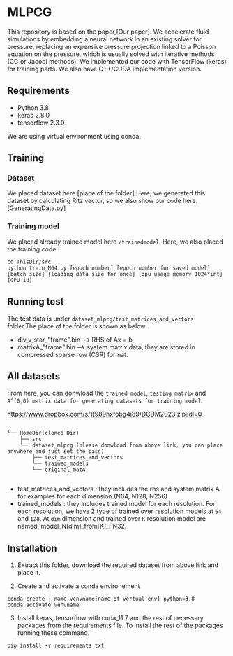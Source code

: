 # MLPCG


This repository is based on the paper,[Our paper].
We accelerate fluid simulations by embedding a neural network in an existing solver for pressure, replacing an expensive pressure projection linked to a Poisson equation on the pressure, which is usually solved with iterative methods (CG or Jacobi methods). 
We implemented our code with TensorFlow (keras) for training parts.
We also have C++/CUDA implementation version.


## Requirements
* Python 3.8
* keras 2.8.0
* tensorflow 2.3.0

We are using virtual environment using conda.




## Training
### Dataset
We placed dataset here [place of the folder].Here, we generated this dataset by calculating Ritz vector, so we also show our code here. [GeneratingData.py]


### Training model
We placed already trained model here ```/trainedmodel```. Here, we also placed the training code.

```
cd ThisDir/src
python train_N64.py [epoch number] [epoch number for saved model] [batch size] [loading data size for once] [gpu usage memory 1024*int] [GPU id]
```



## Running test
The test data is under ```dataset_mlpcg/test_matrices_and_vectors ``` folder.The place of the folder is shown as below.
* div_v_star_"frame".bin --> RHS of Ax = b 
* matrixA_"frame".bin --> system matrix data, they are stored in compressed sparse row (CSR) format.



## All datasets
From here, you can donwload the ```trained model```, ```testing matrix``` and ```A^(0,0) matrix data for generating datasets for training model```.

https://www.dropbox.com/s/1t989hxfobg4i89/DCDM2023.zip?dl=0



```
.
└── HomeDir(cloned Dir)
    ├── src
    └── dataset_mlpcg (please donwload from above link, you can place anywhere and just set the pass)
        ├── test_matrices_and_vectors  
        └── trained_models
        └── original_matA
            
```

* test_matrices_and_vectors : they includes the rhs and system matrix A for examples for each dimension.(N64, N128, N256)
* trained_models : they includes trained model for each resolution. For each resolution, we have 2 type of trained over resolution models at ```64``` and ```128```.
At ```dim``` dimension and trained over ```K``` resolution model are named 'model_N[dim]_from[K]_FN32.

## Installation

1. Extract  this folder, download the required dataset from above link and place it.

2. Create and activate a conda environement
```
conda create --name venvname[name of vertual env] python=3.8
conda activate venvname
```

3. Install keras, tensorflow with cuda_11.7 and the rest of necessary packages from the requirements file.
To install the rest of the packages running these command.
```
pip install -r requirements.txt
```


